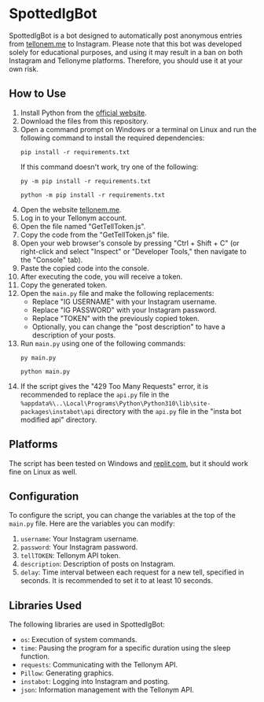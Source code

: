 # SpottedIgBot

SpottedIgBot is a bot designed to automatically post anonymous entries from [tellonem.me](https://tellonem.me) to Instagram. Please note that this bot was developed solely for educational purposes, and using it may result in a ban on both Instagram and Tellonyme platforms. Therefore, you should use it at your own risk.

## How to Use

1. Install Python from the [official website](https://www.python.org/downloads/).
2. Download the files from this repository.
3. Open a command prompt on Windows or a terminal on Linux and run the following command to install the required dependencies:
    ```
    pip install -r requirements.txt
    ```
    If this command doesn't work, try one of the following:
    ```
    py -m pip install -r requirements.txt
    ```
    ```
    python -m pip install -r requirements.txt
    ```
4. Open the website [tellonem.me](https://tellonem.me).
5. Log in to your Tellonym account.
6. Open the file named "GetTellToken.js".
7. Copy the code from the "GetTellToken.js" file.
8. Open your web browser's console by pressing "Ctrl + Shift + C" (or right-click and select "Inspect" or "Developer Tools," then navigate to the "Console" tab).
9. Paste the copied code into the console.
10. After executing the code, you will receive a token.
11. Copy the generated token.
12. Open the `main.py` file and make the following replacements:
    - Replace "IG USERNAME" with your Instagram username.
    - Replace "IG PASSWORD" with your Instagram password.
    - Replace "TOKEN" with the previously copied token.
    - Optionally, you can change the "post description" to have a description of your posts.
13. Run `main.py` using one of the following commands:
    ```
    py main.py
    ```
    ```
    python main.py
    ```
14. If the script gives the "429 Too Many Requests" error, it is recommended to replace the `api.py` file in the `%appdata%\..\Local\Programs\Python\Python310\lib\site-packages\instabot\api` directory with the `api.py` file in the "insta bot modified api" directory.

## Platforms

The script has been tested on Windows and [replit.com](https://replit.com), but it should work fine on Linux as well.

## Configuration

To configure the script, you can change the variables at the top of the `main.py` file. Here are the variables you can modify:

1. `username`: Your Instagram username.
2. `password`: Your Instagram password.
3. `tellTOKEN`: Tellonym API token.
4. `description`: Description of posts on Instagram.
5. `delay`: Time interval between each request for a new tell, specified in seconds. It is recommended to set it to at least 10 seconds.

## Libraries Used

The following libraries are used in SpottedIgBot:

- `os`: Execution of system commands.
- `time`: Pausing the program for a specific duration using the sleep function.
- `requests`: Communicating with the Tellonym API.
- `Pillow`: Generating graphics.
- `instabot`: Logging into Instagram and posting.
- `json`: Information management with the Tellonym API.